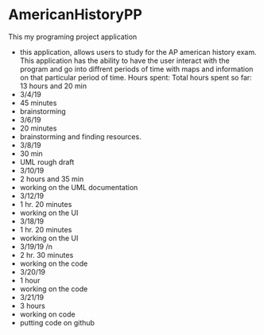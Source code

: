 # AmericanHistoryPP
This my programing project application
- this application, allows users to study for the AP american history exam. 
This application has the ability to have the user interact with the program and go into diffrent periods of time with maps and information on that particular period of time. 
Hours spent:
Total hours spent so far: 13 hours and 20 min
- 3/4/19
- 45 minutes
- brainstorming 
- 3/6/19
- 20 minutes
- brainstorming and finding resources.
- 3/8/19
- 30 min
- UML rough draft
- 3/10/19
- 2 hours and 35 min
- working on the UML documentation
- 3/12/19
- 1 hr. 20 minutes 
- working on the UI
- 3/18/19 
- 1 hr. 20 minutes 
- working on the UI
- 3/19/19 /n
- 2 hr. 30 minutes
- working on the code
- 3/20/19
- 1 hour
- working on the code
- 3/21/19
- 3 hours
- working on code
- putting code on github

